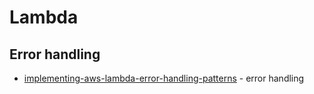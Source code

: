 # Lambda

## Error handling

- [implementing-aws-lambda-error-handling-patterns](https://aws.amazon.com/blogs/compute/implementing-aws-lambda-error-handling-patterns/) - error handling